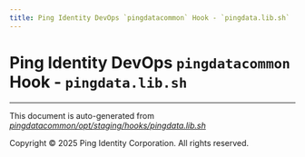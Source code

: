 ```yaml
---
title: Ping Identity DevOps `pingdatacommon` Hook - `pingdata.lib.sh`
---
```


# Ping Identity DevOps `pingdatacommon` Hook - `pingdata.lib.sh`

---
This document is auto-generated from _[pingdatacommon/opt/staging/hooks/pingdata.lib.sh](https://github.com/pingidentity/pingidentity-docker-builds/blob/master/pingdatacommon/opt/staging/hooks/pingdata.lib.sh)_

Copyright © 2025 Ping Identity Corporation. All rights reserved.
